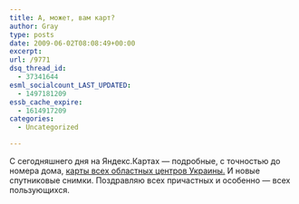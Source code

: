 ```yaml
---
title: А, может, вам карт?
author: Gray
type: posts
date: 2009-06-02T08:08:49+00:00
excerpt:
url: /9771
dsq_thread_id:
  - 37341644
esml_socialcount_LAST_UPDATED:
  - 1497181209
essb_cache_expire:
  - 1614917209
categories:
  - Uncategorized

---
```








<p style="clear: both">
  С сегодняшнего дня на Яндекс.Картах &#8212; подробные, с точностью до номера дома, <a href="http://company.yandex.ru/news/2009/0602/index.xml" target="_blank">карты всех областных центров Украины.</a> И новые спутниковые снимки. Поздравляю всех причастных и особенно &#8212; всех пользующихся.
</p>

<br class='final-break' style='clear: both' />